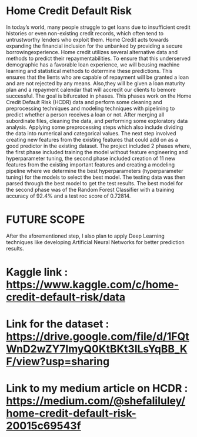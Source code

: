 # Home Credit Default Risk

In today’s world, many people struggle to get loans due to insufficient credit histories or even non-existing credit records, which often tend to untrustworthy lenders who exploit them.
Home Credit acts towards expanding the financial inclusion for the unbanked by providing a secure borrowingexperience.
Home credit utilizes several alternative data and methods to predict their repaymentabilities. 
To ensure that this underserved demographic has a favorable loan experience, we will beusing machine learning and statistical methods to determine these predictions. 
This ensures that the lients who are capable of repayment will be granted a loan and are not rejected by any means.
Also,they will be given a loan maturity plan and a repayment calendar that will accredit our clients to bemore successful. 
The goal is bifurcated in phases.
This phases work on the Home Credit Default Risk (HCDR) data and perform some cleaning and preprocessing techniques and modeling techniques with pipelining to predict whether a person receives a loan or not. 
After merging all subordinate files, cleaning the data, and performing some exploratory data analysis.
Applying some preprocessing steps which also include dividing the data into numerical and categorical values. 
The next step involved creating new features from the existing features that could add on as a good predictor in the existing dataset. 
The project included 2 phases where, the first phase included training the model without feature engineering and hyperparameter tuning,
the second phase included creation of 11 new features from the existing important features and 
creating a modeling pipeline where we determine the best hyperparameters (hyperparameter tuning) for the models to select the best model. 
The testing data was then parsed through the best model to get the test results. 
The best model for the second phase was of the Random Forest Classifier with a training accuracy of 92.4% and a test roc score of 0.72814.

# FUTURE SCOPE
After the aforementioned step, I also plan to apply Deep Learning techniques like developing Artificial Neural Networks for better prediction results.

# Kaggle link : https://www.kaggle.com/c/home-credit-default-risk/data

# Link for the dataset : https://drive.google.com/file/d/1FQtWnD2wZY7lmyQ0KtBKt3lLsYqBB_KF/view?usp=sharing

# Link to my medium article on HCDR : https://medium.com/@shefaliluley/home-credit-default-risk-20015c69543f

